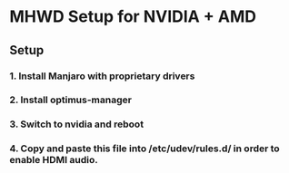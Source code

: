 # MHWD Setup for NVIDIA + AMD

## Setup
### 1. Install Manjaro with proprietary drivers
### 2. Install optimus-manager
### 3. Switch to nvidia and reboot
### 4. Copy and paste this file into /etc/udev/rules.d/ in order to enable HDMI audio.
